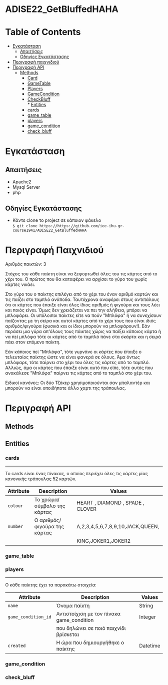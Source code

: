 # ADISE22_GetBluffedHAHA

Table of Contents
=================
   * [Εγκατάσταση](#εγκατάσταση)
      * [Απαιτήσεις](#απαιτήσεις)
      * [Οδηγίες Εγκατάστασης](#οδηγίες-εγκατάστασης)
   * [Περιγραφή παιχνιδιού](#περιγραφή-παιχνιδιού)   
   * [Περιγραφή API](#περιγραφή-api)
      * [Methods](#methods)
        * [Card](#card)
        * [GameTable](#GameTable)
        * [Players](#player)
        * [GameCondition](#gamecondition)
        * [CheckBluff](#checkbluff)          
    * [Entities](#entities)
        * [cards](#cards)
        * [game_table](#game_table)
        * [players](#players)
        * [game_condition](#game_condition)
        * [check_bluff](#check_bluff)    



# Εγκατάσταση

## Απαιτήσεις

* Apache2
* Mysql Server
* php

## Οδηγίες Εγκατάστασης

 * Κάντε clone το project σε κάποιον φάκελο <br/>
  `$ git clone https://https://github.com/iee-ihu-gr-course1941/ADISE22_GetBluffedHAHA`

# Περιγραφή Παιχνιδιού
Αριθμός παικτών: 3

Στόχος του κάθε παίκτη είναι να ξεφορτωθεί όλες του τις κάρτες από το χέρι του. Ο πρώτος που θα καταφέρει να αρχίσει
το γύρο του χωρίς κάρτες νικάει.

Στο γύρο του ο παίκτης επιλέγει από το χέρι του έναν αριθμό καρτών και τις παίζει στο ταμπλό ανάποδα. Ταυτόχρονα 
αναφέρει στους αντιπάλους ότι οι κάρτες που έπαιξε είναι όλες ίδιος αριθμός ή φιγούρα και τους λέει και ποιός είναι.
Όμως δεν χρειάζεται να πει την αλήθεια, μπόρει να μπλοφάρει. Οι υπόλοιποι παίκτες είτε να πούν "Μπλόφα" ή να συνεχίσουν
παίζοντας με τη σείρα και αυτοί κάρτες από το χέρι τους που είναι ιδιός αριθμός/φιγούρα (φυσικά και οι ίδιοι μπορούν να
μπλοφάρουν!). Εάν περάσει μια γύρα απ'όλους τους πάικτες χώρις να παίξει κάποιος κάρτα ή να πεί μπλόφα τότε οι κάρτες από
το ταμπλό πάνε στα σκάρτα και η σειρά πάει στον επόμενο παίκτη.

Εάν κάποιος πεί "Μπλόφα", τότε γυρνάνε οι κάρτες που έπαιξε ο τελευταίος παίκτης ώστε να είναι φανερά σε όλους. Άμα
όντως μπλόφαρε, τότε παίρνει στο χέρι του όλες τις κάρτες από το ταμπλό. Αλλιώς, άμα οι κάρτες που έπαιξε είναι αυτό
που είπε, τότε αυτός που ανακάλεσε "Μπλόφα" παίρνει τις κάρτες από το ταμπλό στο χέρι του.

Ειδικοί κανόνες:
Οι δύο Τζόκερ χρησιμοποιούνται σαν μπαλαντέρ και μπορούν να είναι οποιδήποτε άλλο χαρτι της τράπουλας.


# Περιγραφή API

## Methods


## Entities

### cards
---------

Το cards είναι ένας πίνακας, ο οποίος περιέχει όλες τις κάρτες μίας κανονικής τράπουλας 52 καρτών.

| Attribute                | Description                                  | Values                              |
| ------------------------ | -------------------------------------------- | ----------------------------------- |
| `colour`                 | Το χρώμα/σύμβολο της κάρτας                  |  HEART , DIAMOND , SPADE , CLOVER   |
| `number`                 | Ο αριθμός/φιγούρα της κάρτας                 |  A,2,3,4,5,6,7,8,9,10,JACK,QUEEN,   |
|                          |                                              |  KING,JOKER1,JOKER2               |



### game_table

### players
-----------

O κάθε παίκτης έχει τα παρακάτω στοιχεία:

| Attribute                | Description                                  | Values                              |
| ------------------------ | -------------------------------------------- | ----------------------------------- |
| `name    `               | Όνομα παίκτη                                 | String                              |
| `game_condition_id`      | Αντιστοίχιση με τον πίνακα game_condition    | Integer                             |
|                          | που δηλώνει σε ποιό παιχνίδι βρίσκεται       |                                     |
| `created`                | H ώρα που δημιουργήθηκε ο παίκτης            | Datetime                            |


### game_condition

### check_bluff




